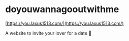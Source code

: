 # doyouwannagooutwithme
[https://you.laxus1513.com/](https://you.laxus1513.com/)

A website to invite your lover for a date 🥰
